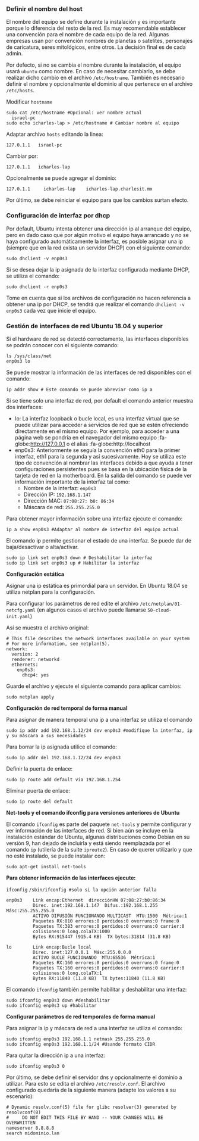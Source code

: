 ### Definir el nombre del host

El nombre del equipo se define durante la instalación y es importante porque lo diferencia del resto de la red. Es muy recomendable establecer una convención para el nombre de cada equipo de la red. Algunas empresas usan por convención nombres de planetas o satelites, personajes de caricatura, seres mitológicos, entre otros. La decisión final es de cada admin.

Por defecto, si no se cambia el nombre durante la instalación, el equipo usará `ubuntu` como nombre. En caso de necesitar cambiarlo, se debe realizar dicho cambio en el archivo `/etc/hostname`. También es necesario definir el nombre y opcionalmente el dominio al que pertenece en el archivo `/etc/hosts`.

Modificar `hostname`

	sudo cat /etc/hostname #Opcional: ver nombre actual
	  israel-pc
	sudo echo icharles-lap > /etc/hostname # Cambiar nombre al equipo

Adaptar archivo `hosts` editando la linea:

	127.0.1.1	israel-pc

Cambiar por:

	127.0.1.1	icharles-lap

Opcionalmente se puede agregar el dominio:

	127.0.1.1     icharles-lap    icharles-lap.charlesit.mx

Por último, se debe reiniciar el equipo para que los cambios surtan efecto.

### Configuración de interfaz por dhcp

Por default, Ubuntu intenta obtener una dirección ip al arranque del equipo, pero en dado caso que por algún motivo el equipo haya arrancado y no se haya configurado automáticamente la interfaz, es posible asignar una ip (siempre que en la red exista un servidor DHCP) con el siguiente comando:

	sudo dhclient -v enp0s3

Si se desea dejar la ip asignada de la interfaz configurada mediante DHCP, se utiliza el comando:

	sudo dhclient -r enp0s3

Tome en cuenta que si los archivos de configuración no hacen referencia a obtener una ip por DHCP, se tendrá que realizar el comando `dhclient -v enp0s3` cada vez que inicie el equipo.

### Gestión de interfaces de red Ubuntu 18.04 y superior

Si el hardware de red se detectó correctamente, las interfaces disponibles se podrán conocer con el siguiente comando:

	ls /sys/class/net
	enp0s3 lo 

Se puede mostrar la información de las interfaces de red disponibles con el comando:

	ip addr show # Este comando se puede abreviar como ip a

Si se tiene solo una interfaz de red, por default el comando anterior muestra dos interfaces:

- lo: La interfaz loopback o bucle local, es una interfaz virtual que se puede utilizar para acceder a servicios de red que se estén ofreciendo directamente en el mismo equipo. Por ejemplo, para acceder a una página web se pondría en el navegador del mismo equipo :fa-globe:http://127.0.0.1 o el alias :fa-globe:http://localhost
- enp0s3: Anteriormente se seguía la convención eth0 para la primer interfaz, eth1 para la segunda y así sucesivamente. Hoy se utiliza este tipo de convención al nombrar las interfaces debido a que ayuda a tener configuraciones persistentes pues se basa en la ubicación física de la tarjeta de red en la motherboard. En la salida del comando se puede ver información importante de la interfaz tal como:
	- Nombre de la interfaz: `enp0s3`
	- Dirección IP: `192.168.1.147`
	- Dirección MAC: `07:08:27: b0: 86:34`
	- Máscara de red: `255.255.255.0`

Para obtener mayor información sobre una interfaz ejecute el comando:

	ip a show enp0s3 #Adaptar al nombre de interfaz del equipo actual

El comando ip permite gestionar el estado de una interfaz. Se puede dar de baja/desactivar o alta/activar.

	sudo ip link set enp0s3 down # Deshabilitar la interfaz
	sudo ip link set enp0s3 up # Habilitar la interfaz

**Configuración estática**

Asignar una ip estática es primordial para un servidor. En Ubuntu 18.04 se utiliza netplan para la configuración.

Para configurar los parámetros de red edite el archivo `/etc/netplan/01-netcfg.yaml` (en algunos casos el archivo puede llamarse `50-cloud-init.yaml`)

Así se muestra el archivo original:

	# This file describes the network interfaces available on your system
	# For more information, see netplan(5).
	network:
	  version: 2
	  renderer: networkd
	  ethernets:
	    enp0s3:
	      dhcp4: yes

Guarde el archivo y ejecute el siguiente comando para aplicar cambios:

	sudo netplan apply

**Configuración de red temporal de forma manual**

Para asignar de manera temporal una ip a una interfaz se utiliza el comando

	sudo ip addr add 192.168.1.12/24 dev enp0s3 #modifique la interfaz, ip y su máscara a sus necesidades

Para borrar la ip asignada utilice el comando:

	sudo ip addr del 192.168.1.12/24 dev enp0s3

Definir la puerta de enlace:

	sudo ip route add default via 192.168.1.254

Eliminar puerta de enlace:

	sudo ip route del default

**Net-tools y el comando ifconfig para versiones anteriores de Ubuntu**

El comando `ifconfig` es parte del paquete `net-tools` y permite configurar y ver información de las interfaces de red. Si bien aún se incluye en la instalación estándar de Ubuntu, algunas distribuciones como Debian en su versión 9, han dejado de incluirla y está siendo reemplazada por el comando `ip` (utilería de la suite `iproute2`). En caso de querer utilizarlo y que no esté instalado, se puede instalar con:

	sudo apt-get install net-tools

**Para obtener información de las interfaces ejecute:**

`ifconfig`
`/sbin/ifconfig #solo si la opción anterior falla`

	enp0s3    Link encap:Ethernet  direcciónHW 07:08:27:b0:86:34  
	          Direc. inet:192.168.1.147  Difus.:192.168.1.255  Másc:255.255.255.0
	          ACTIVO DIFUSIÓN FUNCIONANDO MULTICAST  MTU:1500  Métrica:1
	          Paquetes RX:810 errores:0 perdidos:0 overruns:0 frame:0
	          Paquetes TX:383 errores:0 perdidos:0 overruns:0 carrier:0
	          colisiones:0 long.colaTX:1000 
	          Bytes RX:915447 (915.4 KB)  TX bytes:31814 (31.8 KB)
	
	lo        Link encap:Bucle local  
	          Direc. inet:127.0.0.1  Másc:255.0.0.0
	          ACTIVO BUCLE FUNCIONANDO  MTU:65536  Métrica:1
	          Paquetes RX:160 errores:0 perdidos:0 overruns:0 frame:0
	          Paquetes TX:160 errores:0 perdidos:0 overruns:0 carrier:0
	          colisiones:0 long.colaTX:1 
	          Bytes RX:11840 (11.8 KB)  TX bytes:11840 (11.8 KB)

El comando `ifconfig` también permite habilitar y deshabilitar una interfaz:

	sudo ifconfig enp0s3 down #deshabilitar
	sudo ifconfig enp0s3 up #habilitar

**Configurar parámetros de red temporales de forma manual**

Para asignar la ip y máscara de red a una interfaz se utiliza el comando:

	sudo ifconfig enp0s3 192.168.1.1 netmask 255.255.255.0
	sudo ifconfig enp0s3 192.168.1.1/24 #Usando formato CIDR

Para quitar la dirección ip a una interfaz:

	sudo ifconfig enp0s3 0

Por último, se debe definir el servidor dns y opcionalmente el dominio a utilizar. Para esto se edita el archivo `/etc/resolv.conf`. El archivo configurado quedaría de la siguiente manera (adapte los valores a su escenario):

	# Dynamic resolv.conf(5) file for glibc resolver(3) generated by resolvconf(8)
	#     DO NOT EDIT THIS FILE BY HAND -- YOUR CHANGES WILL BE OVERWRITTEN
	nameserver 8.8.8.8
	search midominio.lan